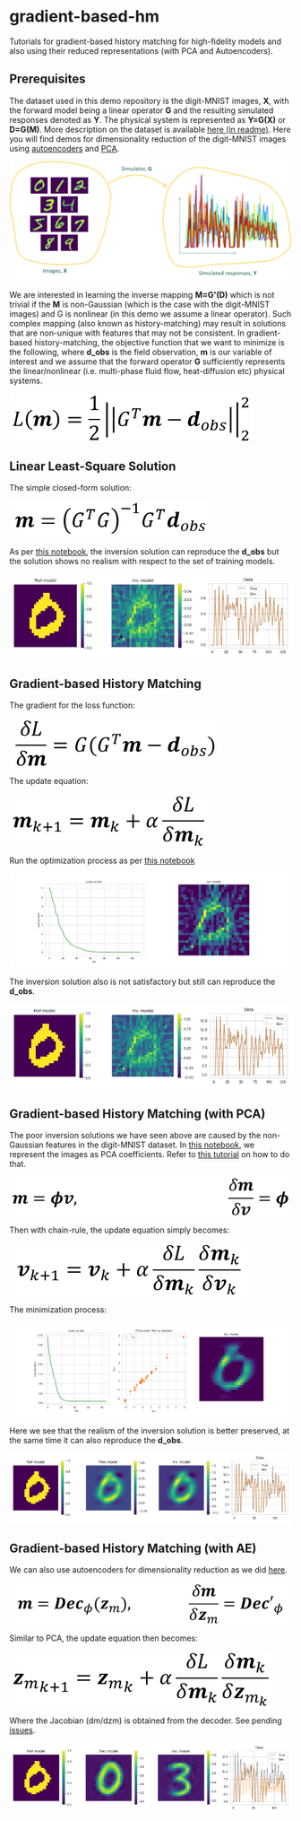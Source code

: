 # gradient-based-hm

Tutorials for gradient-based history matching for high-fidelity models and also using their reduced representations (with PCA and Autoencoders).

## Prerequisites

The dataset used in this demo repository is the digit-MNIST images, **X**, with the forward model being a linear operator **G** and the resulting simulated responses denoted as **Y**. The physical system is represented as **Y=G(X)** or **D=G(M)**. More description on the dataset is available [here (in readme)](https://github.com/rsyamil/cnn-regression). Here you will find demos for dimensionality reduction of the digit-MNIST images using [autoencoders](https://github.com/rsyamil/dimensionality-reduction-autoencoders) and [PCA](https://github.com/rsyamil/dimensionality-reduction-classic).

![ForwardModel](/readme/forwardmodel.png)

We are interested in learning the inverse mapping **M=G'(D)** which is not trivial if the **M** is non-Gaussian (which is the case with the digit-MNIST images) and G is nonlinear (in this demo we assume a linear operator). Such complex mapping (also known as history-matching) may result in solutions that are non-unique with features that may not be consistent. In gradient-based history-matching, the objective function that we want to minimize is the following, where **d_obs** is the field observation, **m** is our variable of interest and we assume that the forward operator **G** sufficiently represents the linear/nonlinear (i.e. multi-phase fluid flow, heat-diffusion etc) physical systems.

![Eq1](/readme/eq1_loss.png)

## Linear Least-Square Solution

The simple closed-form solution:

![Eq2](/readme/eq2_llsq.png)

As per [this notebook](https://github.com/rsyamil/gradient-based-hm/blob/main/linear-least-square.ipynb), the inversion solution can reproduce the **d_obs** but the solution shows no realism with respect to the set of training models. 

![llsq](/readme/llsq.png)

## Gradient-based History Matching

The gradient for the loss function:

![Eq3](/readme/eq3_grad.png)

The update equation:

![Eq4](/readme/eq4_iter_update.png)

Run the optimization process as per [this notebook](https://github.com/rsyamil/gradient-based-hm/blob/main/gradient-full-dim.ipynb)

![grad_full_dim](/readme/grad_full_dim.png)

The inversion solution also is not satisfactory but still can reproduce the **d_obs**.

![grad_full_dim_comp](/readme/grad_full_dim_comp.png)

## Gradient-based History Matching (with PCA)

The poor inversion solutions we have seen above are caused by the non-Gaussian features in the digit-MNIST dataset. In [this notebook](https://github.com/rsyamil/gradient-based-hm/blob/main/gradient-pca-dim.ipynb), we represent the images as PCA coefficients. Refer to [this tutorial](https://github.com/rsyamil/dimensionality-reduction-classic) on how to do that. 

![Eq5](/readme/eq5_pca_m.png)

Then with chain-rule, the update equation simply becomes:

![Eq6](/readme/eq6_pca_iter_update.png)

The minimization process:

![grad_pca_dim](/readme/grad_pca_dim.png)

Here we see that the realism of the inversion solution is better preserved, at the same time it can also reproduce the **d_obs**.

![grad_pca_dim_comp](/readme/grad_pca_dim_comp.png)

## Gradient-based History Matching (with AE)

We can also use autoencoders for dimensionality reduction as we did [here](https://github.com/rsyamil/dimensionality-reduction-autoencoders).

![Eq7](/readme/eq7_ae_m.png)

Similar to PCA, the update equation then becomes:

![Eq8](/readme/eq8_ae_iter_update.png)

Where the Jacobian (dm/dzm) is obtained from the decoder. See pending [issues](https://github.com/rsyamil/gradient-based-hm/issues).

![grad_ae_dim_comp](/readme/grad_ae_dim_comp.png)





